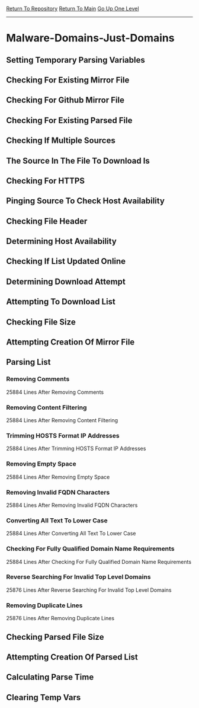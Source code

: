 [Return To Repository](https://github.com/deathbybandaid/piholeparser/)
[Return To Main](https://github.com/deathbybandaid/piholeparser/blob/master/RecentRunLogs/Mainlog.md)
[Go Up One Level](https://github.com/deathbybandaid/piholeparser/blob/master/RecentRunLogs/TopLevelScripts/30-Processing-External-Blacklists.md)
____________________________________
# Malware-Domains-Just-Domains
## Setting Temporary Parsing Variables
## Checking For Existing Mirror File
## Checking For Github Mirror File
## Checking For Existing Parsed File
## Checking If Multiple Sources
## The Source In The File To Download Is
## Checking For HTTPS
## Pinging Source To Check Host Availability
## Checking File Header
## Determining Host Availability
## Checking If List Updated Online
## Determining Download Attempt
## Attempting To Download List
## Checking File Size
## Attempting Creation Of Mirror File
## Parsing List
### Removing Comments
25884 Lines After Removing Comments
### Removing Content Filtering
25884 Lines After Removing Content Filtering
### Trimming HOSTS Format IP Addresses
25884 Lines After Trimming HOSTS Format IP Addresses
### Removing Empty Space
25884 Lines After Removing Empty Space
### Removing Invalid FQDN Characters
25884 Lines After Removing Invalid FQDN Characters
### Converting All Text To Lower Case
25884 Lines After Converting All Text To Lower Case
### Checking For Fully Qualified Domain Name Requirements
25884 Lines After Checking For Fully Qualified Domain Name Requirements
### Reverse Searching For Invalid Top Level Domains
25876 Lines After Reverse Searching For Invalid Top Level Domains
### Removing Duplicate Lines
25876 Lines After Removing Duplicate Lines
## Checking Parsed File Size
## Attempting Creation Of Parsed List
## Calculating Parse Time
## Clearing Temp Vars
